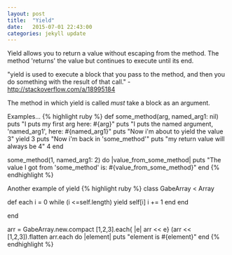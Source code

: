 ```yaml
---
layout: post
title:  "Yield"
date:   2015-07-01 22:43:00
categories: jekyll update
---
```


Yield allows you to return a value without escaping from the method. The method 'returns' the value but continues to execute until its end.

"yield is used to execute a block that you pass to the method, and then you do something with the result of that call." - http://stackoverflow.com/a/18995184

The method in which yield is called *must* take a block as an argument.

Examples...
{% highlight ruby %}
def some_method(arg, named_arg1: nil)
  puts "I puts my first arg here: #{arg}"
  puts "I puts the named argument, 'named_arg1', here: #{named_arg1}"
  puts "Now i'm about to yield the value 3"
  yield 3
  puts "Now i'm back in 'some_method'"
  puts "my return value will always be 4"
  4
end


some_method(1, named_arg1: 2) do |value_from_some_method|
  puts "The value I got from 'some_method' is: #{value_from_some_method}"
end
{% endhighlight %}

Another example of yield
{% highlight ruby %}
class GabeArray < Array

  def each 
    i = 0
    while (i <=self.length)
      yield self[i]
      i += 1
    end
  end

end

arr = GabeArray.new.compact
[1,2,3].each{ |e| arr << e}
(arr << [1,2,3]).flatten
arr.each do |element|
  puts "element is #{element}"
end
{% endhighlight %}



<!-- [class-instance-eval]: http://web.stanford.edu/~ouster/cgi-bin/cs142-winter15/classEval.php
[include-v-extend]: http://www.railstips.org/blog/archives/2009/05/15/include-vs-extend-in-ruby/ -->